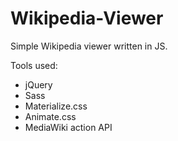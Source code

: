 # Wikipedia-Viewer
Simple Wikipedia viewer written in JS.

Tools used:
- jQuery
- Sass
- Materialize.css
- Animate.css
- MediaWiki action API
